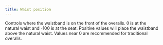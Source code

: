 ```yaml
---
title: Waist position
---
```


Controls where the waistband is on the front of the overalls. 0 is at the natural waist and -100 is at the seat. Positive values will place the waistband above the natural waist. Values near 0 are recommended for traditional overalls.
